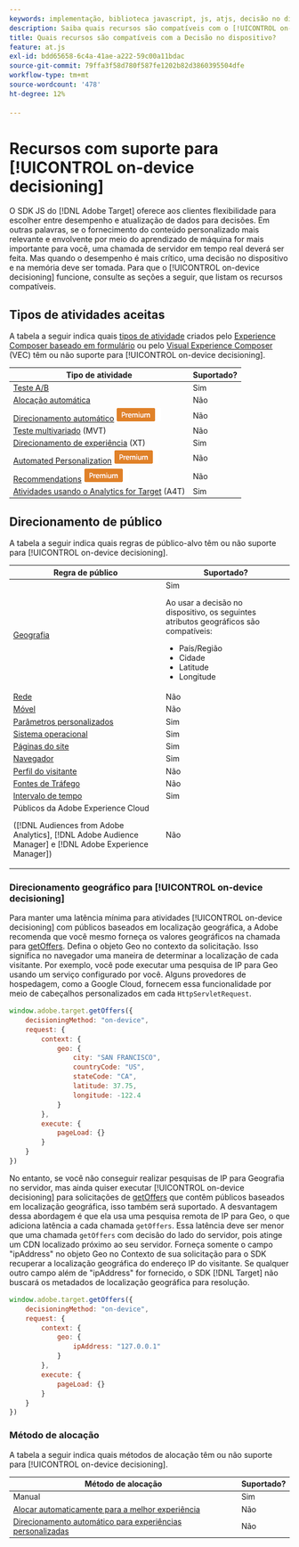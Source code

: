 ```yaml
---
keywords: implementação, biblioteca javascript, js, atjs, decisão no dispositivo, decisão no dispositivo, recursos compatíveis, $8
description: Saiba quais recursos são compatíveis com o [!UICONTROL on-device decisioning].
title: Quais recursos são compatíveis com a Decisão no dispositivo?
feature: at.js
exl-id: bdd65658-6c4a-41ae-a222-59c00a11bdac
source-git-commit: 79ffa3f58d780f587fe1202b82d3860395504dfe
workflow-type: tm+mt
source-wordcount: '478'
ht-degree: 12%

---
```


# Recursos com suporte para [!UICONTROL on-device decisioning]

O SDK JS do [!DNL Adobe Target] oferece aos clientes flexibilidade para escolher entre desempenho e atualização de dados para decisões. Em outras palavras, se o fornecimento do conteúdo personalizado mais relevante e envolvente por meio do aprendizado de máquina for mais importante para você, uma chamada de servidor em tempo real deverá ser feita. Mas quando o desempenho é mais crítico, uma decisão no dispositivo e na memória deve ser tomada. Para que o [!UICONTROL on-device decisioning] funcione, consulte as seções a seguir, que listam os recursos compatíveis.

## Tipos de atividades aceitas

A tabela a seguir indica quais [tipos de atividade](https://experienceleague.adobe.com/docs/target/using/activities/target-activities-guide.html?lang=pt-BR) criados pelo [Experience Composer baseado em formulário](https://experienceleague.adobe.com/docs/target/using/experiences/form-experience-composer.html?lang=pt-BR) ou pelo [Visual Experience Composer](https://experienceleague.adobe.com/docs/target/using/experiences/vec/visual-experience-composer.html?lang=pt-BR) (VEC) têm ou não suporte para [!UICONTROL on-device decisioning].

| Tipo de atividade | Suportado? |
| --- | --- |
| [Teste A/B](https://experienceleague.adobe.com/docs/target/using/activities/abtest/test-ab.html?lang=pt-BR) | Sim |
| [Alocação automática](https://experienceleague.adobe.com/docs/target/using/activities/auto-allocate/automated-traffic-allocation.html?lang=pt-BR) | Não |
| [Direcionamento automático](https://experienceleague.adobe.com/docs/target/using/activities/auto-target/auto-target-to-optimize.html?lang=pt-BR) ![Premium](../../../assets/premium.png) | Não |
| [Teste multivariado](https://experienceleague.adobe.com/docs/target/using/activities/multivariate-test/multivariate-testing.html?lang=pt-BR) (MVT) | Não |
| [Direcionamento de experiência](https://experienceleague.adobe.com/docs/target/using/activities/experience-targeting/experience-target.html?lang=pt-BR) (XT) | Sim |
| [Automated Personalization](https://experienceleague.adobe.com/docs/target/using/activities/automated-personalization/automated-personalization.html?lang=pt-BR) ![Premium](../../../assets/premium.png) | Não |
| [Recommendations](https://experienceleague.adobe.com/docs/target/using/recommendations/recommendations.html?lang=pt-BR) ![Premium](../../../assets/premium.png) | Não |
| [Atividades usando o Analytics for Target](https://experienceleague.adobe.com/docs/target/using/integrate/a4t/a4t.html?lang=pt-BR&) (A4T) | Sim |

## Direcionamento de público

A tabela a seguir indica quais regras de público-alvo têm ou não suporte para [!UICONTROL on-device decisioning].

| Regra de público | Suportado? |
| --- | --- |
| [Geografia](https://experienceleague.adobe.com/docs/target/using/audiences/create-audiences/categories-audiences/geo.html?lang=pt-BR) | Sim<P>Ao usar a decisão no dispositivo, os seguintes atributos geográficos são compatíveis:<ul><li>País/Região</li><li>Cidade</li><li>Latitude</li><li>Longitude</li></ul> |
| [Rede](https://experienceleague.adobe.com/docs/target/using/audiences/create-audiences/categories-audiences/network.html?lang=pt-BR) | Não |
| [Móvel](https://experienceleague.adobe.com/docs/target/using/audiences/create-audiences/categories-audiences/mobile.html?lang=pt-BR) | Não |
| [Parâmetros personalizados](https://experienceleague.adobe.com/docs/target/using/audiences/create-audiences/categories-audiences/custom-parameters.html?lang=pt-BR) | Sim |
| [Sistema operacional](https://experienceleague.adobe.com/docs/target/using/audiences/create-audiences/categories-audiences/operating-system.html?lang=pt-BR) | Sim |
| [Páginas do site](https://experienceleague.adobe.com/docs/target/using/audiences/create-audiences/categories-audiences/site-pages.html?lang=pt-BR) | Sim |
| [Navegador](https://experienceleague.adobe.com/docs/target/using/audiences/create-audiences/categories-audiences/browser.html?lang=pt-BR) | Sim |
| [Perfil do visitante](https://experienceleague.adobe.com/docs/target/using/audiences/create-audiences/categories-audiences/visitor-profile.html?lang=pt-BR) | Não |
| [Fontes de Tráfego](https://experienceleague.adobe.com/docs/target/using/audiences/create-audiences/categories-audiences/traffic-sources.html?lang=pt-BR) | Não |
| [Intervalo de tempo](https://experienceleague.adobe.com/docs/target/using/audiences/create-audiences/categories-audiences/time-frame.html?lang=pt-BR) | Sim |
| Públicos da Adobe Experience Cloud<P>([!DNL Audiences from Adobe Analytics], [!DNL Adobe Audience Manager] e [!DNL Adobe Experience Manager]) | Não |

### Direcionamento geográfico para [!UICONTROL on-device decisioning]

Para manter uma latência mínima para atividades [!UICONTROL on-device decisioning] com públicos baseados em localização geográfica, a Adobe recomenda que você mesmo forneça os valores geográficos na chamada para [getOffers](/help/dev/implement/client-side/atjs/atjs-functions/adobe-target-getoffers-atjs-2.md). Defina o objeto Geo no contexto da solicitação. Isso significa no navegador uma maneira de determinar a localização de cada visitante. Por exemplo, você pode executar uma pesquisa de IP para Geo usando um serviço configurado por você. Alguns provedores de hospedagem, como a Google Cloud, fornecem essa funcionalidade por meio de cabeçalhos personalizados em cada `HttpServletRequest`.

```javascript {line-numbers="true"}
window.adobe.target.getOffers({ 
    decisioningMethod: "on-device", 
    request: { 
        context: { 
            geo: { 
                city: "SAN FRANCISCO", 
                countryCode: "US", 
                stateCode: "CA", 
                latitude: 37.75, 
                longitude: -122.4 
            } 
        }, 
        execute: { 
            pageLoad: {} 
        } 
    } 
})
```

No entanto, se você não conseguir realizar pesquisas de IP para Geografia no servidor, mas ainda quiser executar [!UICONTROL on-device decisioning] para solicitações de [getOffers](/help/dev/implement/client-side/atjs/atjs-functions/adobe-target-getoffers-atjs-2.md) que contêm públicos baseados em localização geográfica, isso também será suportado. A desvantagem dessa abordagem é que ela usa uma pesquisa remota de IP para Geo, o que adiciona latência a cada chamada `getOffers`. Essa latência deve ser menor que uma chamada `getOffers` com decisão do lado do servidor, pois atinge um CDN localizado próximo ao seu servidor. Forneça somente o campo &quot;ipAddress&quot; no objeto Geo no Contexto de sua solicitação para o SDK recuperar a localização geográfica do endereço IP do visitante. Se qualquer outro campo além de &quot;ipAddress&quot; for fornecido, o SDK [!DNL Target] não buscará os metadados de localização geográfica para resolução.

```javascript {line-numbers="true"}
window.adobe.target.getOffers({ 
    decisioningMethod: "on-device", 
    request: { 
        context: { 
            geo: { 
                ipAddress: "127.0.0.1" 
            } 
        }, 
        execute: { 
            pageLoad: {} 
        } 
    } 
})
```

### Método de alocação

A tabela a seguir indica quais métodos de alocação têm ou não suporte para [!UICONTROL on-device decisioning].

| Método de alocação | Suportado? |
| --- | --- |
| Manual | Sim |
| [Alocar automaticamente para a melhor experiência](https://experienceleague.adobe.com/docs/target/using/activities/auto-allocate/automated-traffic-allocation.html?lang=pt-BR) | Não |
| [Direcionamento automático para experiências personalizadas](https://experienceleague.adobe.com/docs/target/using/activities/auto-target/auto-target-to-optimize.html?lang=pt-BR) | Não |
